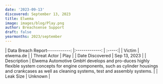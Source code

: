 ```yaml
---
date: '2023-09-13'
discovered: September 13, 2023
title: Elwema
image: images/blog/Play.png
author: Breachsense Support
draft: false
yearmonths: 2023/september
---
```


| Data Breach Report------------:     |:-------------:    | :-----:|
| Victim      | elwema.de      | 
| Threat Actor      | Play      | 
| Date Discovered      | Sep 13, 2023      | 
| Description      | Elwema Automotive GmbH develops and pro-duces highly flexible system concepts for engine components, such as cylinder housings and crankcases as well as cleaning systems, test and assembly systems.      | 
| Leak Size      | Unknown      | 


